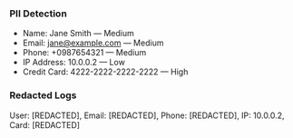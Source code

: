 ### PII Detection
- Name: Jane Smith — Medium
- Email: jane@example.com — Medium
- Phone: +0987654321 — Medium
- IP Address: 10.0.0.2 — Low
- Credit Card: 4222-2222-2222-2222 — High

### Redacted Logs
User: [REDACTED], Email: [REDACTED], Phone: [REDACTED], IP: 10.0.0.2, Card: [REDACTED]